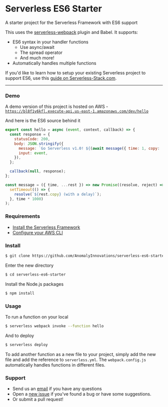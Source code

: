 # Serverless ES6 Starter
A starter project for the Serverless Framework with ES6 support

This uses the [serverless-webpack](https://github.com/elastic-coders/serverless-webpack) plugin and Babel. It supports:

- ES6 syntax in your handler functions
  - Use async/await
  - The spread operator
  - And much more!
- Automatically handles multiple functions

If you'd like to learn how to setup your existing Serverless project to support ES6, use this [guide on Serverless-Stack.com](http://serverless-stack.com/chapters/add-support-for-es6-javascript.html).

---

### Demo

A demo version of this project is hosted on AWS - [`https://bl8f1y6kfl.execute-api.us-east-1.amazonaws.com/dev/hello`](https://bl8f1y6kfl.execute-api.us-east-1.amazonaws.com/dev/hello)

And here is the ES6 source behind it

``` javascript
export const hello = async (event, context, callback) => {
  const response = {
    statusCode: 200,
    body: JSON.stringify({
      message: `Go Serverless v1.0! ${(await message({ time: 1, copy: 'Your function executed successfully!'}))}`,
      input: event,
    }),
  };

  callback(null, response);
};

const message = ({ time, ...rest }) => new Promise((resolve, reject) => 
  setTimeout(() => {
    resolve(`${rest.copy} (with a delay)`);
  }, time * 1000)
);
```

### Requirements

- [Install the Serverless Framework](https://serverless.com/framework/docs/providers/aws/guide/installation/)
- [Configure your AWS CLI](https://serverless.com/framework/docs/providers/aws/guide/credentials/)

### Install

``` bash
$ git clone https://github.com/AnomalyInnovations/serverless-es6-starter.git
```

Enter the new directory

``` bash
$ cd serverless-es6-starter
```

Install the Node.js packages

``` bash
$ npm install
```

### Usage

To run a function on your local

``` bash
$ serverless webpack invoke --function hello
```

And to deploy

``` bash
$ serverless deploy
```

To add another function as a new file to your project, simply add the new file and add the reference to `serverless.yml`. The `webpack.config.js` automatically handles functions in different files.

### Support

- Send us an [email](mailto:contact@anoma.ly) if you have any questions
- Open a [new issue](https://github.com/AnomalyInnovations/serverless-es6-starter/issues/new) if you've found a bug or have some suggestions.
- Or submit a pull request!
